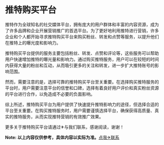 # 推特购买平台

推特作为全球知名的社交媒体平台，拥有庞大的用户群体和丰富的内容资源，成为了许多品牌和企业开展营销推广的首选平台。为了更好地利用推特进行营销，许多企业和个人都开始寻求推特购买平台来购买粉丝、转发和点赞等服务，以提升他们在推特上的曝光度和影响力。

推特购买平台提供的服务主要包括粉丝、转发、点赞和评论等，这些服务可以帮助用户快速增加推特的曝光量和影响力。通过购买推特服务，用户可以在较短的时间内获得大量的粉丝和互动，从而吸引更多的关注和转发，进一步扩大推特账号的影响范围。

然而，需要注意的是，选择可靠的推特购买平台至关重要。在选择购买推特服务的平台时，用户需要注意平台的信誉和口碑，选择有着良好用户评价和真实粉丝资源的平台进行合作，以免造成不必要的负面影响。

综上所述，推特购买平台为用户提供了快速提升推特影响力的途径，但选择合适的平台至关重要。在购买推特服务时，用户需要谨慎选择平台，确保获得高质量、真实的推特服务，从而实现推特营销的有效推广效果。

更多关于推特购买平台请通过✈与我们联系，感谢阅读，谢谢！

**Note: 以上内容仅供参考，具体内容以实际为准。**[点我✈联系](https://ww.k02.cc)
